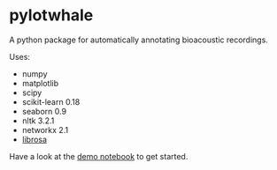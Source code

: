 # pylotwhale

A python package for automatically annotating bioacoustic recordings.

Uses:

* numpy
* matplotlib
* scipy
* scikit-learn 0.18
* seaborn 0.9
* nltk  3.2.1
* networkx 2.1
* [librosa](https://github.com/bmcfee/librosa) 

Have a look at the [demo notebook](http://nbviewer.jupyter.org/github/floreencia/pylotwhale/blob/master/examples/segment_Bat_B.ipynb) to get started.
